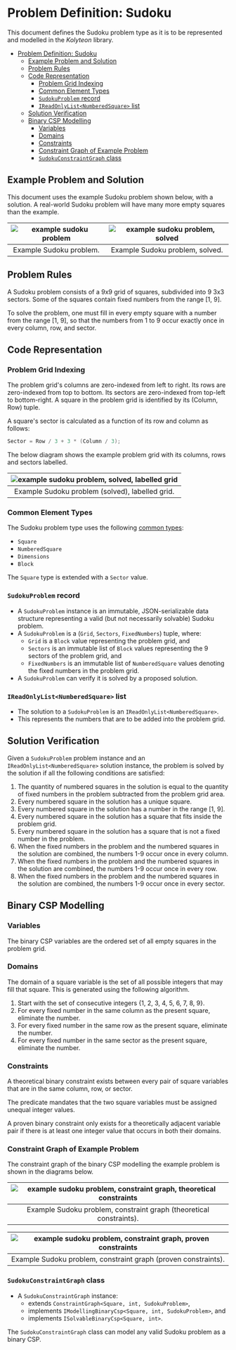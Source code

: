 # Problem Definition: Sudoku

This document defines the Sudoku problem type as it is to be represented and modelled in the *Kolyteon* library.

- [Problem Definition: Sudoku](#problem-definition-sudoku)
  - [Example Problem and Solution](#example-problem-and-solution)
  - [Problem Rules](#problem-rules)
  - [Code Representation](#code-representation)
    - [Problem Grid Indexing](#problem-grid-indexing)
    - [Common Element Types](#common-element-types)
    - [`SudokuProblem` record](#sudokuproblem-record)
    - [`IReadOnlyList<NumberedSquare>` list](#ireadonlylistnumberedsquare-list)
  - [Solution Verification](#solution-verification)
  - [Binary CSP Modelling](#binary-csp-modelling)
    - [Variables](#variables)
    - [Domains](#domains)
    - [Constraints](#constraints)
    - [Constraint Graph of Example Problem](#constraint-graph-of-example-problem)
    - [`SudokuConstraintGraph` class](#sudokuconstraintgraph-class)

## Example Problem and Solution

This document uses the example Sudoku problem shown below, with a solution. A real-world Sudoku problem will have many more empty squares than the example.

| ![example sudoku problem](media/example-problems-sudoku-problem.png) | ![example sudoku problem, solved](media/example-problems-sudoku-problem-solved.png) |
|:--------------------------------------------------------------------:|:-----------------------------------------------------------------------------------:|
|                       Example Sudoku problem.                        |                           Example Sudoku problem, solved.                           |

## Problem Rules

A Sudoku problem consists of a 9x9 grid of squares, subdivided into 9 3x3 sectors. Some of the squares contain fixed numbers from the range [1, 9].

To solve the problem, one must fill in every empty square with a number from the range [1, 9], so that the numbers from 1 to 9 occur exactly once in every column, row, and sector.

## Code Representation

### Problem Grid Indexing

The problem grid's columns are zero-indexed from left to right. Its rows are zero-indexed from top to bottom. Its sectors are zero-indexed from top-left to bottom-right. A square in the problem grid is identified by its (Column, Row) tuple.

A square's sector is calculated as a function of its row and column as follows:

```csharp
Sector = Row / 3 + 3 * (Column / 3);
```

The below diagram shows the example problem grid with its columns, rows and sectors labelled.

| ![example sudoku problem, solved, labelled grid](media/example-problems-sudoku-problem-grid-labelled.png) |
|:---------------------------------------------------------------------------------------------------------:|
|                              Example Sudoku problem (solved), labelled grid.                              |

### Common Element Types

The Sudoku problem type uses the following [common types](problem_definition_common_elements.md):

- `Square`
- `NumberedSquare`
- `Dimensions`
- `Block`

The `Square` type is extended with a `Sector` value.

### `SudokuProblem` record

- A `SudokuProblem` instance is an immutable, JSON-serializable data structure representing a valid (but not necessarily solvable) Sudoku problem.
- A `SudokuProblem` is a (`Grid`, `Sectors`, `FixedNumbers`) tuple, where:
  - `Grid` is a `Block` value representing the problem grid, and
  - `Sectors` is an immutable list of `Block` values representing the 9 sectors of the problem grid, and
  - `FixedNumbers` is an immutable list of `NumberedSquare` values denoting the fixed numbers in the problem grid.
- A `SudokuProblem` can verify it is solved by a proposed solution.

### `IReadOnlyList<NumberedSquare>` list

- The solution to a `SudokuProblem` is an `IReadOnlyList<NumberedSquare>`.
- This represents the numbers that are to be added into the problem grid.

## Solution Verification

Given a `SudokuProblem` problem instance and an `IReadOnlyList<NumberedSquare>` solution instance, the problem is solved by the solution if all the following conditions are satisfied:

1. The quantity of numbered squares in the solution is equal to the quantity of fixed numbers in the problem subtracted from the problem grid area.
2. Every numbered square in the solution has a unique square.
3. Every numbered square in the solution has a number in the range [1, 9].
4. Every numbered square in the solution has a square that fits inside the problem grid.
5. Every numbered square in the solution has a square that is not a fixed number in the problem.
6. When the fixed numbers in the problem and the numbered squares in the solution are combined, the numbers 1-9 occur once in every column.
7. When the fixed numbers in the problem and the numbered squares in the solution are combined, the numbers 1-9 occur once in every row.
8. When the fixed numbers in the problem and the numbered squares in the solution are combined, the numbers 1-9 occur once in every sector.

## Binary CSP Modelling

### Variables

The binary CSP variables are the ordered set of all empty squares in the problem grid.

### Domains

The domain of a square variable is the set of all possible integers that may fill that square. This is generated using the following algorithm.

1. Start with the set of consecutive integers {1, 2, 3, 4, 5, 6, 7, 8, 9}.
2. For every fixed number in the same column as the present square, eliminate the number.
3. For every fixed number in the same row as the present square, eliminate the number.
4. For every fixed number in the same sector as the present square, eliminate the number.

### Constraints

A theoretical binary constraint exists between every pair of square variables that are in the same column, row, or sector.

The predicate mandates that the two square variables must be assigned unequal integer values.

A proven binary constraint only exists for a theoretically adjacent variable pair if there is at least one integer value that occurs in both their domains.

### Constraint Graph of Example Problem

The constraint graph of the binary CSP modelling the example problem is shown in the diagrams below.

| ![example sudoku problem, constraint graph, theoretical constraints](media/example-problems-sudoku-constraint-graph-theoretical.png) |
|:------------------------------------------------------------------------------------------------------------------------------------:|
|                                 Example Sudoku problem, constraint graph (theoretical constraints).                                  |

| ![example sudoku problem, constraint graph, proven constraints](media/example-problems-sudoku-constraint-graph-proven.png) |
|:--------------------------------------------------------------------------------------------------------------------------:|
|                               Example Sudoku problem, constraint graph (proven constraints).                               |

### `SudokuConstraintGraph` class

- A `SudokuConstraintGraph` instance:
  - extends `ConstraintGraph<Square, int, SudokuProblem>`,
  - implements `IModellingBinaryCsp<Square, int, SudokuProblem>`, and
  - implements `ISolvableBinaryCsp<Square, int>`.

The `SudokuConstraintGraph` class can model any valid Sudoku problem as a binary CSP.

